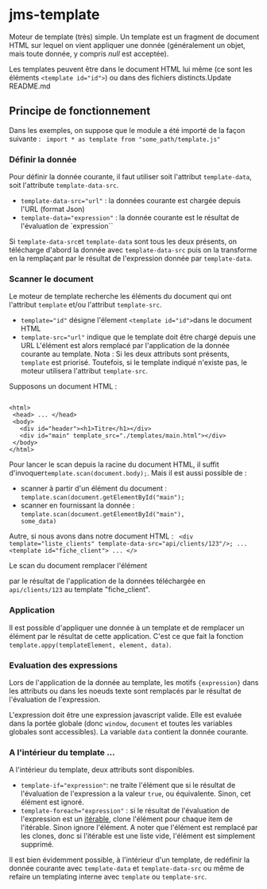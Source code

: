 # jms-template

Moteur de template (très) simple.
Un template est un fragment de document HTML sur lequel on vient appliquer une donnée (généralement un objet, mais toute donnée, y compris _null_ est acceptée).
 
Les templates peuvent être dans le document HTML lui même (ce sont les éléments `<template id="id">`) ou dans des fichiers distincts.Update README.md

## Principe de fonctionnement

Dans les exemples, on suppose que le module a été importé de la façon suivante :
<code>
import * as template from "some_path/template.js"
</code>

### Définir la donnée

 Pour définir la donnée courante, il faut utiliser soit l'attribut `template-data`, soit l'attribute `template-data-src`.
 - `template-data-src="url"` : la données courante est chargée depuis l'URL (format Json)
 - `template-data="expression"` : la donnée courante est le résultat de l'évaluation de `expression``  
 
Si `template-data-src`et `template-data` sont tous les deux présents, on télécharge d'abord la donnée avec `template-data-src`
puis on la transforme en la remplaçant par le résultat de l'expression donnée par `template-data`.

### Scanner le document
 Le moteur de template recherche les éléments du document qui ont l'attribut `template` et/ou l'attribut `template-src`.
 - `template="id"` désigne l'élement `<template id="id">`dans le document HTML
 - `template-src="url"` indique que le template doit être chargé depuis une URL
 L'élément est alors remplacé par l'application de la donnée courante au template.
 Nota :  Si les deux attributs sont présents, `template` est priorisé.
 Toutefois, si le template indiqué n'existe pas, le moteur utilisera l'attribut `template-src`.

Supposons un document HTML :

<code>
&lt;html&gt;
 &lt;head&gt; ... &lt;/head&gt;
 &lt;body&gt;
   &lt;div id="header"&gt;&lt;h1&gt;Titre&lt;/h1&gt;&lt;/div&gt;
   &lt;div id="main" template_src="./templates/main.html"&gt;&lt;/div&gt;
 &lt;/body&gt;
&lt;/html&gt;
</code>

Pour lancer le scan depuis la racine du document HTML, il suffit d'invoquer<code>template.scan(document.body);</code>.
Mais il est aussi possible de :
- scanner à partir d'un élément du document : <code>template.scan(document.getElementById("main");</code>
- scanner en fournissant la donnée : <code>template.scan(document.getElementById("main"), some_data)</code>

Autre, si nous avons dans notre document HTML :
<code>
&lt;div template="liste_clients" template-data-src="api/clients/123"/&gt;;
...
&lt;template id="fiche_client"&gt; ... &lt;/&gt;
</code>

Le scan du document remplacer l'élément <div> par le résultat de l'application de la données téléchargée en `api/clients/123` au template "fiche_client".

### Application

Il est possible d'appliquer une donnée à un template et de remplacer un élément par le résultat de cette application.
C'est ce que fait la fonction `template.appy(templateElement, element, data)`.

### Evaluation des expressions

 Lors de l'application de la donnée au template, les motifs `{expression}` dans les attributs ou dans les noeuds texte sont remplacés par le résultat de l'évaluation
 de l'expression.
 
 L'expression doit être une expression javascript valide.
 Elle est evaluée dans la portée globale (donc `window`, `document` et toutes les variables globales sont accessibles).
 La variable `data` contient la donnée courante.

 ### A l'intérieur du template ...
 
 A l'intérieur du template, deux attributs sont disponibles.
 - `template-if="expression"`: ne traite l'élément que si le résultat de l'évaluation de l'expression a la valeur `true`, ou équivalente. Sinon, cet élément est ignoré.
 - `template-foreach="expression"` : si le résultat de l'évaluation de l'expression est un [itérable](https://developer.mozilla.org/fr/docs/Web/JavaScript/Reference/Iteration_protocols),
 clone l'élément pour chaque item de l'itérable. Sinon ignore l'élément. A noter que l'élément est remplacé par les clones, donc si l'itérable est une liste vide, l'élément est simplement supprimé.
  
 Il est bien évidemment possible, à l'intérieur d'un template, de redéfinir la donnée courante avec `template-data` et `template-data-src` ou même de refaire un templating interne avec `template` ou `template-src`.
 
